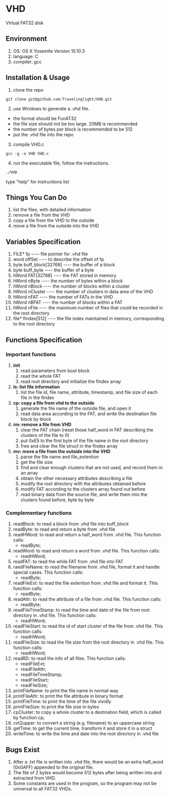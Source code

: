 # VHD
Virtual FAT32 disk

## Environment
1. OS: OS X Yosemite Version 10.10.3
2. language: C
3. compiler: gcc

## Installation & Usage
1. clone the repo
  
  ~~~
  git clone git@github.com:Travelinglight/VHD.git
  ~~~
2. use Windows to generate a .vhd file.
  * the format should be FunAT32
  * the file size should not be too large. 20MB is recommended
  * the number of bytes per block is recommended to be 512
  * put the .vhd file into the repo

3. compile VHD.c

  ~~~
  gcc -g -o VHD VHD.c
  ~~~
  
4. run the executable file, follow the instructions.

  ~~~
  ./VHD
  ~~~
  type "help" for instructions list
  
## Things You Can Do
1. list the files, with detailed information
2. remove a file from the VHD
3. copy a file from the VHD to the outside
4. move a file from the outside into the VHD

## Variables Specification
1. FILE* fp ---- file pointer for .vhd file
2. word offSet ---- to describe the offset of fp
3. byte buff_block[32768] ---- the buffer of a block
4. byte buff_byte ---- the buffer of a byte
5. hWord FAT[32768] ---- the FAT stored in memory
6. hWord nByte ---- the number of bytes within a block
7. hWord nBlock ---- the number of blocks within a cluster
8. hWord nCluster ---- the number of clusters in data area of the VHD
9. hWord nFAT ---- the number of FATs in the VHD
10. hWord nBFAT ---- the number of blocks within a FAT
11. hWord nFile ---- the maximum number of files that could be recorded in the root directory
12. file* fIndex[512] ---- the file index maintained in memory, corresponding to the root directory

## Functions Specification
### Important functions
1. <b>init</b>
    1. read parameters from boot block
    2. read the whole FAT
    3. read root directory and initialize the fIndex array
2. <b>ls: list file information</b>
    1. list the file id, file name, attribute, timestamp, and file size of each file in the fIndex
3. <b>cp: copy a file from vhd to the outside</b>
    1. generate the file name of the outside file, and open it
    2. read data area according to the FAT, and write the destination file block by block
4. <b>rm: remove a file from VHD</b>
    1. clear the FAT chain (reset those half_word in FAT describing the clusters of the file to 0)
    2. put 0xE5 to the first byte of the file name in the root directory
    3. free and clear the file struct in the fIndex array
5. <b>mv: move a file from the outside into the VHD</b>
    1. parse the file name and file_extention
    2. get the file size
    3. find and clear enough clusters that are not used, and record them in an array
    4. obtain the other necessary attributes describing a file
    5. modify the root directory with the attributes obtained before
    6. modify FAT according to the clusters array found out before
    7. read binary data from the source file, and write them into the clusters found before, byte by byte

### Complementary functions
1. readBlock: to read a block from .vhd file into buff_block
2. readByte: to read and return a byte from .vhd file
3. readHWord: to read and return a half_word from .vhd file. This function calls:
    * readByte;
4. readWord: to read and return a word from .vhd file. This function calls:
    * readHWord;
5. readFAT: to read the while FAT from .vhd file into FAT
6. raedFileName: to read the filename from .vhd file, format it and handle special cases. This function calls:
    * readByte;
7. readFileExt: to read the file extention from .vhd file and format it. This function calls:
    * readByte;
8. readAttr: to read the attribute of a file from .vhd file. This function calls:
    * readByte;
9. readFileTimeStamp: to read the time and date of the file from root directory in .vhd file. This function calls:
    * readHWord;
10. readFileStart: to read the id of start cluster of the file from .vhd file. This function calls:
    * readHWord;
11. readFileSize: to read the file size from the root directory in .vhd file. This function calls:
    * readHWord;
12. readRD: to read the info of all files. This function calls:
    * readFileExt;
    * readFileAttr;
    * readFileTimeStamp;
    * readFileStart;
    * readFileSize;
13. printFileName: to print the file name in normal way
14. printFileAttr: to print the file attribute in binary format
15. printFileTime: to print the time of the file vividly
16. printFileSize: to print the file size in bytes
17. cpCluster: to copy a whole cluster to a destination field, which is called by function cp;
18. cvt2upper: to convert a string (e.g. filename) to an uppercase string
19. getTime: to get the current time, transform it and store it in a struct
20. writeTime: to write the time and date into the root directory in .vhd file

## Bugs Exist
1. After a .txt file is written into .vhd file, there would be an extra half_word (0x0AFF) appended to the original file.
2. The file of 2 bytes would become 512 bytes after being written into and extracted from VHD.
3. Some constants are used in the program, so the program may not be universal to all FAT32 VHDs.
